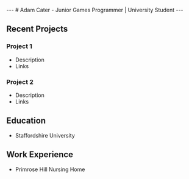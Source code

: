 <br />
---
# Adam Cater
- Junior Games Programmer | University Student
---

## Recent Projects

### Project 1
- Description
- Links


### Project 2
- Description
- Links

## Education
- Staffordshire University

## Work Experience
- Primrose Hill Nursing Home
